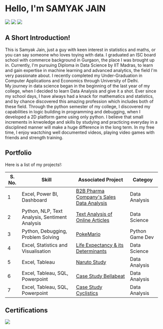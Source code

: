 # Hello, I'm SAMYAK JAIN
<a href="https://www.linkedin.com/in/samyakjain-ds"><img src="https://img.shields.io/badge/-LinkedIn-0072b1?&style=for-the-badge&logo=linkedin&logoColor=white" /></a>
<a href="https://public.tableau.com/app/profile/samyak.jain8329/vizzes"><img src="https://img.shields.io/badge/-Tableau-E97627?style=for-the-badge&logo=tableau&logoColor=white" /></a>
<a href="https://drive.google.com/file/d/1-jraQZzE0OVAJJyO6AEfAbSpKKbFkPFa/view?usp=sharing"><img src="https://img.shields.io/badge/-Resume-4285F4?style=for-the-badge&logo=resume&logoColor=white" /></a>

## A Short Introduction!
This is Samyak Jain, just a guy with keen interest in statistics and maths, or you can say someone who loves toying with data. I graduated an ISC board school with commerce background in Gurgaon, the place I was brought up in. Currently, I'm pursuing Diploma in Data Science by IIT Madras, to learn and gain expertise in machine learning and advanced analytics, the field I'm very passionate about. I recently completed my Under-Graduation in Computer Applications and Economics through University of Delhi.</br> My journey in data science began in the beginning of the last year of my college, when I decided to learn Data Analysis and give it a shot. Ever since my school days, I have always had a knack for mathematics and statistics, and by chance discovered this amazing profession which includes both of these field. Through the python semester of my college, I discovered my capabilities in logic building in programming and debugging, when I developed a 2D platform game using only python. I believe that small increments in knwoledge and skills by studying and practicing everyday in a disciplined manner will make a huge difference in the long term. In my free time, I enjoy wactching well documented videos, playing video games with friends and strength training.

## Portfolio

Here is a list of my projects!:


|S. No. | Skill                                          | Associated Project                                                                                         |Categoy|
|-------|------------------------------------------------|------------------------------------------------------------------------------------------------------------|-------|
|1      | Excel, Power BI, Dashboard | <a href="https://github.com/SamyakJain-DS/B2B_Pharma_Sales_Analysis">B2B Pharma Company's Sales Data Analysis</a> |Data Analysis|
|2      | Python, NLP, Text Analysis, Sentiment Analysis | <a href="https://github.com/SamyakJain-DS/Text_Analysis_Using_Python">Text Analysis of Online Articles</a> |Data Science|
|3      | Python, Debugging, Problem Solving             | <a href="https://github.com/SamyakJain-DS/PokeMario">PokeMario </a>                                        |Python Game Dev|
|4      | Excel, Statistics and Visualisation            | <a href="https://github.com/SamyakJain-DS/Life-Expectancy">Life Expectancy & its Determinants </a>         |Data Science|
|5      | Excel, Tableau                | <a href="https://github.com/SamyakJain-DS/naruto-directors-analysis">Naruto Study                          |Data Analysis|
|6      | Excel, Tableau, SQL, Powerpoint                | <a href="https://github.com/SamyakJain-DS/bellabeat">Case Study Bellabeat                                  |Data Analysis|
|7      | Excel, Tableau, SQL, Powerpoint                | <a href="https://github.com/SamyakJain-DS/cyclistics">Case Study Cyclistics                                |Data Analysis|

## Certifications
<div>
<a href="https://coursera.org/share/08771d9d6845ed219bd47182c2c4694f"><img src="https://img.shields.io/badge/-Google%20Professional%20Data%20Analyst-4285F4?&style=for-the-badge&logo=google&logoColor=white" /></a>
</div>
